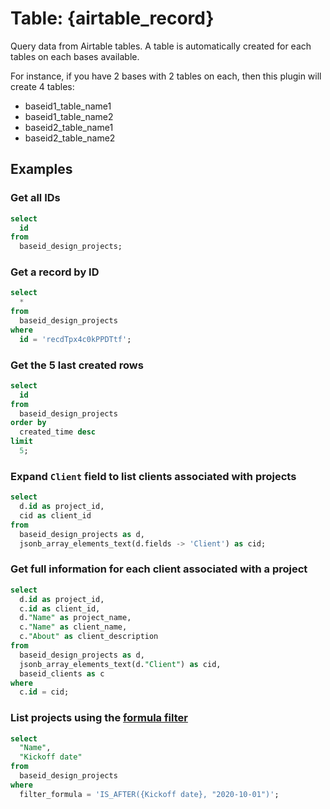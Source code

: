 # Table: {airtable_record}

Query data from Airtable tables. A table is automatically created for each tables on each bases available.

For instance, if you have 2 bases with 2 tables on each, then this plugin will create 4 tables:

- baseid1_table_name1
- baseid1_table_name2
- baseid2_table_name1
- baseid2_table_name2

## Examples

### Get all IDs

```sql
select
  id
from
  baseid_design_projects;
```

### Get a record by ID

```sql
select
  *
from
  baseid_design_projects
where
  id = 'recdTpx4c0kPPDTtf';
```

### Get the 5 last created rows

```sql
select
  id
from
  baseid_design_projects
order by
  created_time desc
limit
  5;
```

### Expand `Client` field to list clients associated with projects

```sql
select
  d.id as project_id,
  cid as client_id
from
  baseid_design_projects as d,
  jsonb_array_elements_text(d.fields -> 'Client') as cid;
```

### Get full information for each client associated with a project

```sql
select
  d.id as project_id,
  c.id as client_id,
  d."Name" as project_name,
  c."Name" as client_name,
  c."About" as client_description
from
  baseid_design_projects as d,
  jsonb_array_elements_text(d."Client") as cid,
  baseid_clients as c
where
  c.id = cid;
```

### List projects using the [formula filter](https://support.airtable.com/hc/en-us/articles/203255215)

```sql
select
  "Name",
  "Kickoff date"
from
  baseid_design_projects
where
  filter_formula = 'IS_AFTER({Kickoff date}, "2020-10-01")';
```
